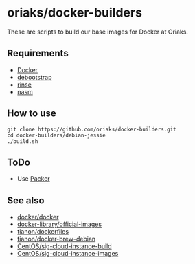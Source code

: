 # oriaks/docker-builders

These are scripts to build our base images for Docker at Oriaks.

## Requirements

- [Docker](https://www.docker.com/)
- [debootstrap](https://wiki.debian.org/Debootstrap/)
- [rinse](http://collab-maint.alioth.debian.org/rinse/)
- [nasm](http://www.nasm.us/)

## How to use

```console
git clone https://github.com/oriaks/docker-builders.git
cd docker-builders/debian-jessie
./build.sh
```

## ToDo

- Use [Packer](https://packer.io/)

## See also

- [docker/docker](https://github.com/docker/docker)
- [docker-library/official-images](https://github.com/docker-library/official-images)
- [tianon/dockerfiles](https://github.com/tianon/dockerfiles)
- [tianon/docker-brew-debian](https://github.com/tianon/docker-brew-debian)
- [CentOS/sig-cloud-instance-build](https://github.com/CentOS/sig-cloud-instance-build)
- [CentOS/sig-cloud-instance-images](https://github.com/CentOS/sig-cloud-instance-images)
